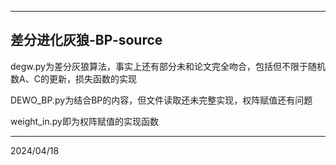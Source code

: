 ****

## 差分进化灰狼-BP-source

degw.py为差分灰狼算法，事实上还有部分未和论文完全吻合，包括但不限于随机数A、C的更新，损失函数的实现

DEWO_BP.py为结合BP的内容，但文件读取还未完整实现，权阵赋值还有问题

weight_in.py即为权阵赋值的实现函数



------

2024/04/18